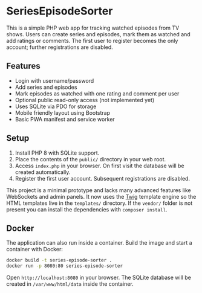 # SeriesEpisodeSorter

This is a simple PHP web app for tracking watched episodes from TV shows. Users can create series and episodes, mark them as watched and add ratings or comments. The first user to register becomes the only account; further registrations are disabled.

## Features
- Login with username/password
- Add series and episodes
- Mark episodes as watched with one rating and comment per user
- Optional public read-only access (not implemented yet)
- Uses SQLite via PDO for storage
- Mobile friendly layout using Bootstrap
- Basic PWA manifest and service worker

## Setup
1. Install PHP 8 with SQLite support.
2. Place the contents of the `public/` directory in your web root.
3. Access `index.php` in your browser. On first visit the database will be created automatically.
4. Register the first user account. Subsequent registrations are disabled.

This project is a minimal prototype and lacks many advanced features like WebSockets and admin panels.
It now uses the [Twig](https://twig.symfony.com/) template engine so the HTML
templates live in the `templates/` directory. If the `vendor/` folder is not
present you can install the dependencies with `composer install`.

## Docker

The application can also run inside a container. Build the image and start a container with Docker:

```bash
docker build -t series-episode-sorter .
docker run -p 8080:80 series-episode-sorter
```

Open `http://localhost:8080` in your browser. The SQLite database will be created in `/var/www/html/data` inside the container.

